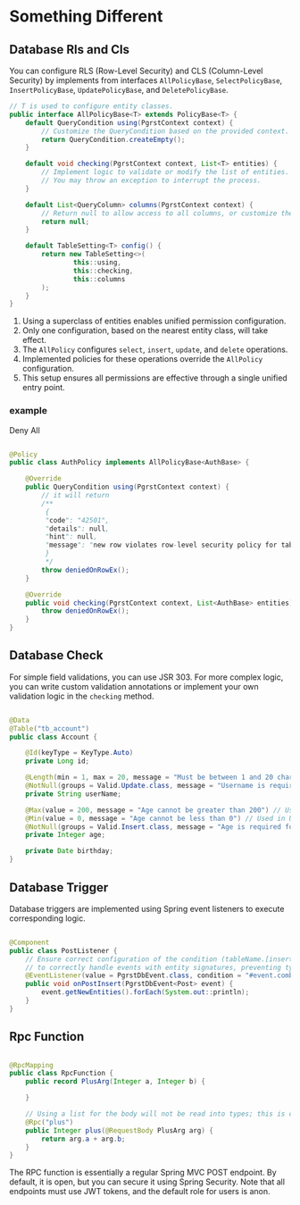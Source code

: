 # Something Different

## Database Rls and Cls

You can configure RLS (Row-Level Security) and CLS (Column-Level Security) by implements from interfaces
`AllPolicyBase`, `SelectPolicyBase`, `InsertPolicyBase`, `UpdatePolicyBase`, and `DeletePolicyBase`.

```java
// T is used to configure entity classes.
public interface AllPolicyBase<T> extends PolicyBase<T> {
    default QueryCondition using(PgrstContext context) {
        // Customize the QueryCondition based on the provided context.
        return QueryCondition.createEmpty();
    }

    default void checking(PgrstContext context, List<T> entities) {
        // Implement logic to validate or modify the list of entities.
        // You may throw an exception to interrupt the process.
    }

    default List<QueryColumn> columns(PgrstContext context) {
        // Return null to allow access to all columns, or customize the list of columns based on the context.
        return null;
    }

    default TableSetting<T> config() {
        return new TableSetting<>(
                this::using,
                this::checking,
                this::columns
        );
    }
}
```

1. Using a superclass of entities enables unified permission configuration.
2. Only one configuration, based on the nearest entity class, will take effect.
3. The `AllPolicy` configures `select`, `insert`, `update`, and `delete` operations.
4. Implemented policies for these operations override the `AllPolicy` configuration.
5. This setup ensures all permissions are effective through a single unified entry point.

### example

Deny All

```java

@Policy
public class AuthPolicy implements AllPolicyBase<AuthBase> {

    @Override
    public QueryCondition using(PgrstContext context) {
        // it will return 
        /**
         {
         "code": "42501",
         "details": null,
         "hint": null,
         "message": "new row violates row-level security policy for table \"post\""
         }
         */
        throw deniedOnRowEx();
    }

    @Override
    public void checking(PgrstContext context, List<AuthBase> entities) {
        throw deniedOnRowEx();
    }
}

```

## Database Check

For simple field validations, you can use JSR 303. For more complex logic, you can write custom validation annotations
or implement your own validation logic in the `checking` method.

```java

@Data
@Table("tb_account")
public class Account {

    @Id(keyType = KeyType.Auto)
    private Long id;

    @Length(min = 1, max = 20, message = "Must be between 1 and 20 characters") // Used in Update and Insert
    @NotNull(groups = Valid.Update.class, message = "Username is required for update") // Used in Update
    private String userName;

    @Max(value = 200, message = "Age cannot be greater than 200") // Used in Update
    @Min(value = 0, message = "Age cannot be less than 0") // Used in Update
    @NotNull(groups = Valid.Insert.class, message = "Age is required for insert") // Used in Update
    private Integer age;

    private Date birthday;
}
```

## Database Trigger

Database triggers are implemented using Spring event listeners to execute corresponding logic.

```java

@Component
public class PostListener {
    // Ensure correct configuration of the condition (tableName.[insert|update|delete].[before|after])
    // to correctly handle events with entity signatures, preventing type conversion errors.
    @EventListener(value = PgrstDbEvent.class, condition = "#event.combine == 'post.insert.before'")
    public void onPostInsert(PgrstDbEvent<Post> event) {
        event.getNewEntities().forEach(System.out::println);
    }
}
```

## Rpc Function

```java

@RpcMapping
public class RpcFunction {
    public record PlusArg(Integer a, Integer b) {

    }

    // Using a list for the body will not be read into types; this is consistent with Supabase behavior
    @Rpc("plus")
    public Integer plus(@RequestBody PlusArg arg) {
        return arg.a + arg.b;
    }
}
```

The RPC function is essentially a regular Spring MVC POST endpoint. By default, it is open, but you can secure it using
Spring Security. Note that all endpoints must use JWT tokens, and the default role for users is anon.